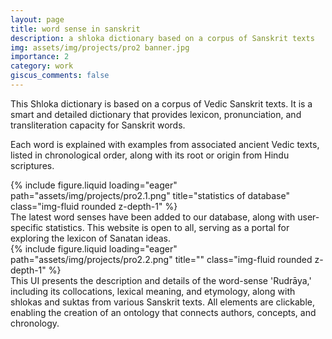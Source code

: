 ```yaml
---
layout: page
title: word sense in sanskrit
description: a shloka dictionary based on a corpus of Sanskrit texts
img: assets/img/projects/pro2 banner.jpg
importance: 2
category: work
giscus_comments: false
---
```


This Shloka dictionary is based on a corpus of Vedic Sanskrit texts. It is a smart and detailed dictionary that provides lexicon, pronunciation, and transliteration capacity for Sanskrit words. 

Each word is explained with examples from associated ancient Vedic texts, listed in chronological order, along with its root or origin from Hindu scriptures.

<div class="row">
    <div class="col-sm mt-3 mt-md-0">
        {% include figure.liquid loading="eager" path="assets/img/projects/pro2.1.png" title="statistics of database" class="img-fluid rounded z-depth-1" %}
    </div>
</div>
<div class="caption">
    The latest word senses have been added to our database, along with user-specific statistics. This website is open to all, serving as a portal for exploring the lexicon of Sanatan ideas.
</div>

<div class="row">
    <div class="col-sm mt-3 mt-md-0">
        {% include figure.liquid loading="eager" path="assets/img/projects/pro2.2.png" title="" class="img-fluid rounded z-depth-1" %}
    </div>
</div>
<div class="caption">
    This UI presents the description and details of the word-sense 'Rudrāya,' including its collocations, lexical meaning, and etymology, along with shlokas and suktas from various Sanskrit texts. All elements are clickable, enabling the creation of an ontology that connects authors, concepts, and chronology.
</div>
